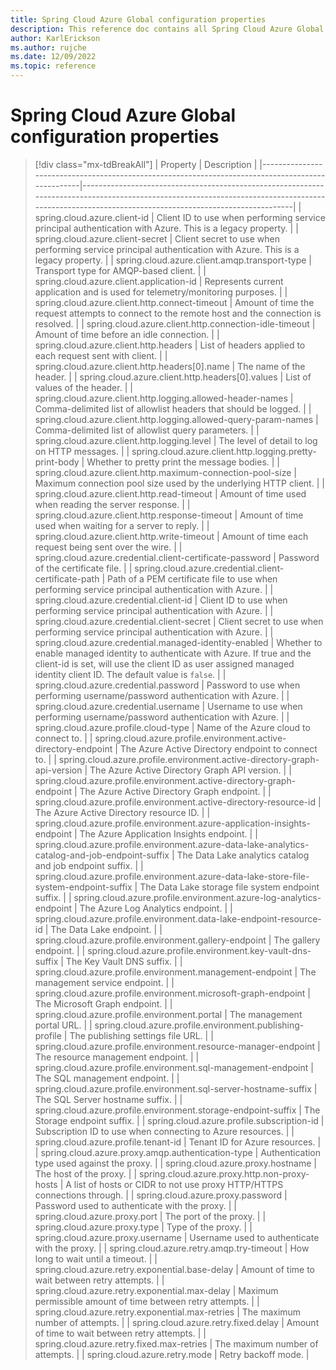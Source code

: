 ```yaml
---
title: Spring Cloud Azure Global configuration properties
description: This reference doc contains all Spring Cloud Azure Global configuration properties.
author: KarlErickson
ms.author: rujche
ms.date: 12/09/2022
ms.topic: reference
---
```


# Spring Cloud Azure Global configuration properties

> [!div class="mx-tdBreakAll"]
> | Property                                                                                         | Description                                                                                                                                                                                        |
> |--------------------------------------------------------------------------------------------------|----------------------------------------------------------------------------------------------------------------------------------------------------------------------------------------------------|
> | spring.cloud.azure.client-id                                                                     | Client ID to use when performing service principal authentication with Azure. This is a legacy property.                                                                                           |
> | spring.cloud.azure.client-secret                                                                 | Client secret to use when performing service principal authentication with Azure. This is a legacy property.                                                                                       |
> | spring.cloud.azure.client.amqp.transport-type                                                    | Transport type for AMQP-based client.                                                                                                                                                              |
> | spring.cloud.azure.client.application-id                                                         | Represents current application and is used for telemetry/monitoring purposes.                                                                                                                      |
> | spring.cloud.azure.client.http.connect-timeout                                                   | Amount of time the request attempts to connect to the remote host and the connection is resolved.                                                                                                  |
> | spring.cloud.azure.client.http.connection-idle-timeout                                           | Amount of time before an idle connection.                                                                                                                                                          |
> | spring.cloud.azure.client.http.headers                                                           | List of headers applied to each request sent with client.                                                                                                                                          |
> | spring.cloud.azure.client.http.headers[0].name                                                   | The name of the header.                                                                                                                                                                            |
> | spring.cloud.azure.client.http.headers[0].values                                                 | List of values of the header.                                                                                                                                                                      |
> | spring.cloud.azure.client.http.logging.allowed-header-names                                      | Comma-delimited list of allowlist headers that should be logged.                                                                                                                                   |
> | spring.cloud.azure.client.http.logging.allowed-query-param-names                                 | Comma-delimited list of allowlist query parameters.                                                                                                                                                |
> | spring.cloud.azure.client.http.logging.level                                                     | The level of detail to log on HTTP messages.                                                                                                                                                       |
> | spring.cloud.azure.client.http.logging.pretty-print-body                                         | Whether to pretty print the message bodies.                                                                                                                                                        |
> | spring.cloud.azure.client.http.maximum-connection-pool-size                                      | Maximum connection pool size used by the underlying HTTP client.                                                                                                                                   |
> | spring.cloud.azure.client.http.read-timeout                                                      | Amount of time used when reading the server response.                                                                                                                                              |
> | spring.cloud.azure.client.http.response-timeout                                                  | Amount of time used when waiting for a server to reply.                                                                                                                                            |
> | spring.cloud.azure.client.http.write-timeout                                                     | Amount of time each request being sent over the wire.                                                                                                                                              |
> | spring.cloud.azure.credential.client-certificate-password                                        | Password of the certificate file.                                                                                                                                                                  |
> | spring.cloud.azure.credential.client-certificate-path                                            | Path of a PEM certificate file to use when performing service principal authentication with Azure.                                                                                                 |
> | spring.cloud.azure.credential.client-id                                                          | Client ID to use when performing service principal authentication with Azure.                                                                                                                      |
> | spring.cloud.azure.credential.client-secret                                                      | Client secret to use when performing service principal authentication with Azure.                                                                                                                  |
> | spring.cloud.azure.credential.managed-identity-enabled                                           | Whether to enable managed identity to authenticate with Azure. If true and the client-id is set, will use the client ID as user assigned managed identity client ID. The default value is `false`. |
> | spring.cloud.azure.credential.password                                                           | Password to use when performing username/password authentication with Azure.                                                                                                                       |
> | spring.cloud.azure.credential.username                                                           | Username to use when performing username/password authentication with Azure.                                                                                                                       |
> | spring.cloud.azure.profile.cloud-type                                                            | Name of the Azure cloud to connect to.                                                                                                                                                             |
> | spring.cloud.azure.profile.environment.active-directory-endpoint                                 | The Azure Active Directory endpoint to connect to.                                                                                                                                                 |
> | spring.cloud.azure.profile.environment.active-directory-graph-api-version                        | The Azure Active Directory Graph API version.                                                                                                                                                      |
> | spring.cloud.azure.profile.environment.active-directory-graph-endpoint                           | The Azure Active Directory Graph endpoint.                                                                                                                                                         |
> | spring.cloud.azure.profile.environment.active-directory-resource-id                              | The Azure Active Directory resource ID.                                                                                                                                                            |
> | spring.cloud.azure.profile.environment.azure-application-insights-endpoint                       | The Azure Application Insights endpoint.                                                                                                                                                           |
> | spring.cloud.azure.profile.environment.azure-data-lake-analytics-catalog-and-job-endpoint-suffix | The Data Lake analytics catalog and job endpoint suffix.                                                                                                                                           |
> | spring.cloud.azure.profile.environment.azure-data-lake-store-file-system-endpoint-suffix         | The Data Lake storage file system endpoint suffix.                                                                                                                                                 |
> | spring.cloud.azure.profile.environment.azure-log-analytics-endpoint                              | The Azure Log Analytics endpoint.                                                                                                                                                                  |
> | spring.cloud.azure.profile.environment.data-lake-endpoint-resource-id                            | The Data Lake endpoint.                                                                                                                                                                            |
> | spring.cloud.azure.profile.environment.gallery-endpoint                                          | The gallery endpoint.                                                                                                                                                                              |
> | spring.cloud.azure.profile.environment.key-vault-dns-suffix                                      | The Key Vault DNS suffix.                                                                                                                                                                          |
> | spring.cloud.azure.profile.environment.management-endpoint                                       | The management service endpoint.                                                                                                                                                                   |
> | spring.cloud.azure.profile.environment.microsoft-graph-endpoint                                  | The Microsoft Graph endpoint.                                                                                                                                                                      |
> | spring.cloud.azure.profile.environment.portal                                                    | The management portal URL.                                                                                                                                                                         |
> | spring.cloud.azure.profile.environment.publishing-profile                                        | The publishing settings file URL.                                                                                                                                                                  |
> | spring.cloud.azure.profile.environment.resource-manager-endpoint                                 | The resource management endpoint.                                                                                                                                                                  |
> | spring.cloud.azure.profile.environment.sql-management-endpoint                                   | The SQL management endpoint.                                                                                                                                                                       |
> | spring.cloud.azure.profile.environment.sql-server-hostname-suffix                                | The SQL Server hostname suffix.                                                                                                                                                                    |
> | spring.cloud.azure.profile.environment.storage-endpoint-suffix                                   | The Storage endpoint suffix.                                                                                                                                                                       |
> | spring.cloud.azure.profile.subscription-id                                                       | Subscription ID to use when connecting to Azure resources.                                                                                                                                         |
> | spring.cloud.azure.profile.tenant-id                                                             | Tenant ID for Azure resources.                                                                                                                                                                     |
> | spring.cloud.azure.proxy.amqp.authentication-type                                                | Authentication type used against the proxy.                                                                                                                                                        |
> | spring.cloud.azure.proxy.hostname                                                                | The host of the proxy.                                                                                                                                                                             |
> | spring.cloud.azure.proxy.http.non-proxy-hosts                                                    | A list of hosts or CIDR to not use proxy HTTP/HTTPS connections through.                                                                                                                           |
> | spring.cloud.azure.proxy.password                                                                | Password used to authenticate with the proxy.                                                                                                                                                      |
> | spring.cloud.azure.proxy.port                                                                    | The port of the proxy.                                                                                                                                                                             |
> | spring.cloud.azure.proxy.type                                                                    | Type of the proxy.                                                                                                                                                                                 |
> | spring.cloud.azure.proxy.username                                                                | Username used to authenticate with the proxy.                                                                                                                                                      |
> | spring.cloud.azure.retry.amqp.try-timeout                                                        | How long to wait until a timeout.                                                                                                                                                                  |
> | spring.cloud.azure.retry.exponential.base-delay                                                  | Amount of time to wait between retry attempts.                                                                                                                                                     |
> | spring.cloud.azure.retry.exponential.max-delay                                                   | Maximum permissible amount of time between retry attempts.                                                                                                                                         |
> | spring.cloud.azure.retry.exponential.max-retries                                                 | The maximum number of attempts.                                                                                                                                                                    |
> | spring.cloud.azure.retry.fixed.delay                                                             | Amount of time to wait between retry attempts.                                                                                                                                                     |
> | spring.cloud.azure.retry.fixed.max-retries                                                       | The maximum number of attempts.                                                                                                                                                                    |
> | spring.cloud.azure.retry.mode                                                                    | Retry backoff mode.                                                                                                                                                                                |

